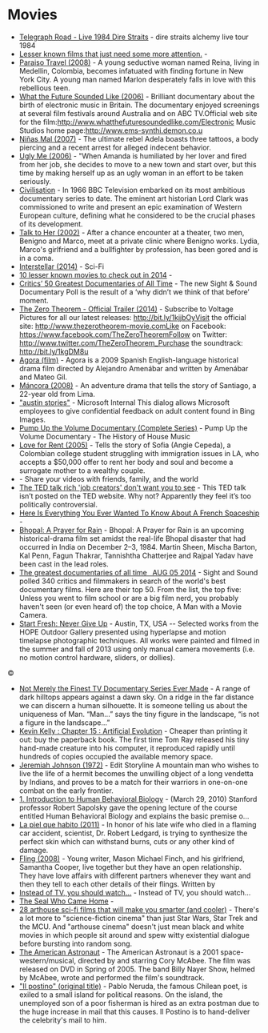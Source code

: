# Movies

- [Telegraph Road - Live 1984 Dire Straits](http://www.youtube.com/watch?v=ript5JqSWb8) - dire straits alchemy live tour 1984
- [Lesser known films that just need some more attention.](http://imgur.com/a/wOt5l) - 
- [Paraiso Travel (2008)](http://www.imdb.com/title/tt0475860/) - A young seductive woman named Reina, living in Medellin, Colombia, becomes infatuated with finding fortune in New York City. A young man named Marlon desperately falls in love with this rebellious teen.
- [What the Future Sounded Like (2006)](https://www.youtube.com/watch?v=8KkW8Ul7Q1I) - Brilliant documentary about the birth of electronic music in Britain. The documentary enjoyed screenings at several film festivals around Australia and on ABC TV.Official web site for the film:http://www.whatthefuturesoundedlike.com/Electronic Music Studios home page:http://www.ems-synthi.demon.co.u
- [Niñas Mal (2007)](http://www.imdb.com/title/tt0806940/) - The ultimate rebel Adela boasts three tattoos, a body piercing and a recent arrest for alleged indecent behavior.
- [Ugly Me (2006)](http://www.imdb.com/title/tt0460275/) - "When Amanda is humiliated by her lover and fired from her job, she decides to move to a new town and start over, but this time by making herself up as an ugly woman in an effort to be taken seriously.
- [Civilisation](http://topdocumentaryfilms.com/civilisation/) - In 1966 BBC Television embarked on its most ambitious documentary series to date.  The eminent art historian Lord Clark was commissioned to write and present an epic examination of Western European culture, defining what he considered to be the crucial phases of its development.
- [Talk to Her (2002)](http://www.imdb.com/title/tt0287467/) - After a chance encounter at a theater, two men, Benigno and Marco, meet at a private clinic where Benigno works. Lydia, Marco's girlfriend and a bullfighter by profession, has been gored and is in a coma.
- [Interstellar (2014)](http://m.imdb.com/title/tt0816692/?ref_=ext_shr_tw_vi) - Sci-Fi
- [10 lesser known movies to check out in 2014](https://imgur.com/a/oo5p0) - 
- [Critics’ 50 Greatest Documentaries of All Time](http://www.bfi.org.uk/sight-sound-magazine/greatest-docs) - The new Sight & Sound Documentary Poll is the result of a ‘why didn’t we think of that before’ moment.
- [The Zero Theorem - Official Trailer (2014)](http://www.youtube.com/watch?v=rae7_O_6EtU) - Subscribe to Voltage Pictures for all our latest releases: http://bit.ly/1kjjbOyVisit the official site: http://www.thezerotheorem-movie.comLike on Facebook: https://www.facebook.com/TheZeroTheoremFollow on Twitter: http://www.twitter.com/TheZeroTheorem_Purchase the soundtrack: http://bit.ly/1kgDM8u
- [Agora (film)](http://en.wikipedia.org/wiki/Agora_(film)) - Agora is a 2009 Spanish English-language historical drama film directed by Alejandro Amenábar and written by Amenábar and Mateo Gil.
- [Máncora (2008)](http://www.imdb.com/title/tt1003023/) - An adventure drama that tells the story of Santiago, a 22-year old from Lima.
- ["austin stories"](http://www.bing.com/videos/search?q=%22austin+stories%22&FORM=HDRSC3#view=detail&mid=9CCADB6A5F571F13F3A19CCADB6A5F571F13F3A1) - Microsoft Internal This dialog allows Microsoft employees to give confidential feedback on adult content found in Bing Images.
- [Pump Up the Volume Documentary (Complete Series)](http://www.youtube.com/watch?v=rw-tRL9PUNg) - Pump Up the Volume Documentary - The History of House Music
- [Love for Rent (2005)](http://www.imdb.com/title/tt0386603/) - Tells the story of Sofia (Angie Cepeda), a Colombian college student struggling with immigration issues in LA, who accepts a $50,000 offer to rent her body and soul and become a surrogate mother to a wealthy couple.
- [](http://www.youtube.com/watch?v=kJtCTIktZUc) - Share your videos with friends, family, and the world
- [The TED talk rich 'job creators' don't want you to see](http://www.addictinginfo.org/2013/05/11/banned-ted-talk-job-creator-myth/) - This TED talk isn’t posted on the TED website. Why not? Apparently they feel it’s too politically controversial.
- [Here Is Everything You Ever Wanted To Know About A French Spaceship](http://jalopnik.com/here-is-everything-you-ever-wanted-to-know-about-a-fren-1619106311?rev=1407705531990&utm_campaign=socialflow_jalopnik_twitter&utm_source=jalopnik_twitter&utm_medium=socialflow) - 
- [Bhopal: A Prayer for Rain](http://en.wikipedia.org/wiki/Bhopal:_A_Prayer_for_Rain) - Bhopal: A Prayer for Rain is an upcoming historical-drama film set amidst the real-life Bhopal disaster that had occurred in India on December 2–3, 1984. Martin Sheen, Mischa Barton, Kal Penn, Fagun Thakrar, Tannishtha Chatterjee and Rajpal Yadav have been cast in the lead roles.
- [The greatest documentaries of all time  AUG 05 2014](http://kottke.org/14/08/the-greatest-documentaries-of-all-time) - Sight and Sound polled 340 critics and filmmakers in search of the world's best documentary films. Here are their top 50. From the list, the top five:  Unless you went to film school or are a big film nerd, you probably haven't seen (or even heard of) the top choice, A Man with a Movie Camera.
- [Start Fresh: Never Give Up](http://vimeo.com/81096893) - Austin, TX, USA -- Selected works from the HOPE Outdoor Gallery presented using hyperlapse and motion timelapse photographic techniques. All works were painted and filmed in the summer and fall of 2013 using only manual camera movements (i.e. no motion control hardware, sliders, or dollies).



©
- [Not Merely the Finest TV Documentary Series Ever Made](http://nautil.us/issue/7/waste/not-merely-the-finest-tv-documentary-series-ever-made) - A range of dark hilltops appears against a dawn sky. On a ridge in the far distance we can discern a human silhouette. It is someone telling us about the uniqueness of Man. “Man…” says the tiny figure in the landscape, “is not a figure in the landscape…”
- [Kevin Kelly : Chapter 15 : Artificial Evolution](http://kk.org/outofcontrol/ch15-a.html) - Cheaper than printing it out: buy the paperback book.   The first time Tom Ray released his tiny hand-made creature into his computer, it reproduced rapidly until hundreds of copies occupied the available memory space.
- [Jeremiah Johnson (1972)](http://www.imdb.com/title/tt0068762/) - Edit Storyline  A mountain man who wishes to live the life of a hermit becomes the unwilling object of a long vendetta by Indians, and proves to be a match for their warriors in one-on-one combat on the early frontier.
- [1. Introduction to Human Behavioral Biology](http://www.youtube.com/watch?v=NNnIGh9g6fA&list=PL848F2368C90DDC3D) - (March 29, 2010) Stanford professor Robert Sapolsky gave the opening lecture of the course entitled Human Behavioral Biology and explains the basic premise o...
- [La piel que habito (2011)](http://www.imdb.com/title/tt1189073/) - In honor of his late wife who died in a flaming car accident, scientist, Dr. Robert Ledgard, is trying to synthesize the perfect skin which can withstand burns, cuts or any other kind of damage.
- [Fling (2008)](http://www.imdb.com/title/tt1003010/) - Young writer, Mason Michael Finch, and his girlfriend, Samantha Cooper, live together but they have an open relationship. They have love affairs with different partners whenever they want and then they tell to each other details of their flings. Written by
- [Instead of TV, you should watch...](http://unplugthetv.com/) - Instead of TV, you should watch...
- [The Seal Who Came Home](http://video.pbs.org/video/2365286754/) - 
- [28 arthouse sci-fi films that will make you smarter (and cooler)](http://www.blastr.com/2014-5-16/28-arthouse-sci-fi-films-will-make-you-smarter-and-cooler) - There's a lot more to "science-fiction cinema" than just Star Wars, Star Trek and the MCU. And "arthouse cinema" doesn't just mean black and white movies in which people sit around and spew witty existential dialogue before bursting into random song.
- [The American Astronaut](http://en.wikipedia.org/wiki/The_American_Astronaut) - The American Astronaut is a 2001 space-western/musical, directed by and starring Cory McAbee. The film was released on DVD in Spring of 2005. The band Billy Nayer Show, helmed by McAbee, wrote and performed the film's soundtrack.
- ["Il postino" (original title)](http://www.imdb.com/title/tt0110877/) - Pablo Neruda, the famous Chilean poet, is exiled to a small island for political reasons. On the island, the unemployed son of a poor fisherman is hired as an extra postman due to the huge increase in mail that this causes. Il Postino is to hand-deliver the celebrity's mail to him.
